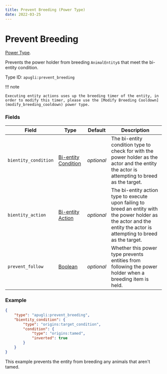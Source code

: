 ```yaml
---
title: Prevent Breeding (Power Type)
date: 2022-03-25
---
```


# Prevent Breeding

[Power Type](../power_types.md).

Prevents the power holder from breeding `AnimalEntity`s that meet the bi-entity condition.

Type ID: `apugli:prevent_breeding`

!!! note

    Executing entity actions uses up the breeding timer of the entity, in order to modify this timer, please use the [Modify Breeding Cooldown](modify_breeding_cooldown) power type.

### Fields
Field  | Type | Default | Description
-------|------|---------|-------------
`bientity_condition` | [Bi-entity Condition](https://origins.readthedocs.io/en/latest/types/bientity_condition_types/) | *optional* | The bi-entity condition type to check for with the power holder as the actor and the entity the actor is attempting to breed as the target.
`bientity_action` |	[Bi-entity Action](https://origins.readthedocs.io/en/latest/types/bientity_action_types/) | *optional* | The bi-entity action type to execute upon failing to breed an entity with the power holder as the actor and the entity the actor is attempting to breed as the target.
`prevent_follow` | [Boolean](https://origins.readthedocs.io/en/latest/types/data_types/boolean/) | *optional* | Whether this power type prevents entities from following the power holder when a breeding item is held.

### Example
```json
{
    "type": "apugli:prevent_breeding",
    "bientity_condition": {
        "type": "origins:target_condition",
        "condition": {
            "type": "origins:tamed",
            "inverted": true
        }
    }
}
```
This example prevents the entity from breeding any animals that aren't tamed.